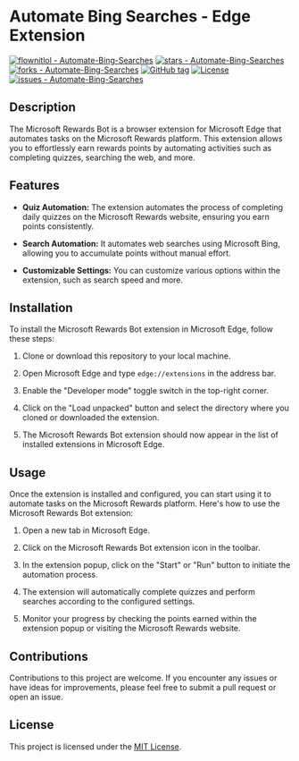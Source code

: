 # Automate Bing Searches - Edge Extension

[![flownitlol - Automate-Bing-Searches](https://img.shields.io/static/v1?label=flownitlol&message=Automate-Bing-Searches&color=blue&logo=github)](https://github.com/flownitlol/Automate-Bing-Searches "Go to GitHub repo")
[![stars - Automate-Bing-Searches](https://img.shields.io/github/stars/flownitlol/Automate-Bing-Searches?style=social)](https://github.com/flownitlol/Automate-Bing-Searches)
[![forks - Automate-Bing-Searches](https://img.shields.io/github/forks/flownitlol/Automate-Bing-Searches?style=social)](https://github.com/flownitlol/Automate-Bing-Searches)
[![GitHub tag](https://img.shields.io/github/tag/flownitlol/Automate-Bing-Searches?include_prereleases=&sort=semver&color=blue)](https://github.com/flownitlol/Automate-Bing-Searches/releases/)
[![License](https://img.shields.io/badge/License-MIT-blue)](#license)
[![issues - Automate-Bing-Searches](https://img.shields.io/github/issues/flownitlol/Automate-Bing-Searches)](https://github.com/flownitlol/Automate-Bing-Searches/issues)

## Description

The Microsoft Rewards Bot is a browser extension for Microsoft Edge that automates tasks on the Microsoft Rewards platform. This extension allows you to effortlessly earn rewards points by automating activities such as completing quizzes, searching the web, and more.

## Features

- **Quiz Automation:** The extension automates the process of completing daily quizzes on the Microsoft Rewards website, ensuring you earn points consistently.

- **Search Automation:** It automates web searches using Microsoft Bing, allowing you to accumulate points without manual effort.

- **Customizable Settings:** You can customize various options within the extension, such as search speed and more.

## Installation

To install the Microsoft Rewards Bot extension in Microsoft Edge, follow these steps:

1. Clone or download this repository to your local machine.

2. Open Microsoft Edge and type `edge://extensions` in the address bar.

3. Enable the "Developer mode" toggle switch in the top-right corner.

4. Click on the "Load unpacked" button and select the directory where you cloned or downloaded the extension.

5. The Microsoft Rewards Bot extension should now appear in the list of installed extensions in Microsoft Edge.

## Usage

Once the extension is installed and configured, you can start using it to automate tasks on the Microsoft Rewards platform. Here's how to use the Microsoft Rewards Bot extension:

1. Open a new tab in Microsoft Edge.

2. Click on the Microsoft Rewards Bot extension icon in the toolbar.

3. In the extension popup, click on the "Start" or "Run" button to initiate the automation process.

4. The extension will automatically complete quizzes and perform searches according to the configured settings.

5. Monitor your progress by checking the points earned within the extension popup or visiting the Microsoft Rewards website.

## Contributions

Contributions to this project are welcome. If you encounter any issues or have ideas for improvements, please feel free to submit a pull request or open an issue.

## License

This project is licensed under the [MIT License](LICENSE).

